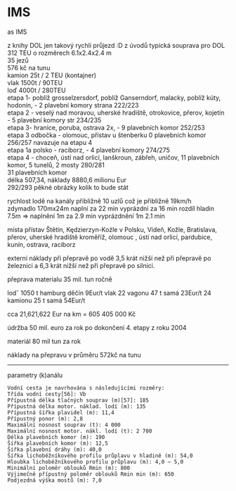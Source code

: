 IMS
===
 as
IMS

z knihy DOL jen takový rychlí průjezd :D
z úvodů typická souprava pro DOL 312 TEU o rozměrech 6.1x2.4x2.4 m        
35 jezů          
576 kč na tunu           
kamion 25t / 2 TEU (kontajner)            
vlak 1500t / 90TEU         
loď 4000t / 280TEU         
etapa 1- poblíž grosselzersdorf, poblíž Ganserndorf, malacky, poblíž kúty, hodonín,  - 2 plavební komory strana 222/223                          
etapa 2 - veselý nad moravou, uherské hradiště, otrokovice, přerov, kojetín - 5 plavební komory str 234/235                             
etapa 3- hranice, poruba, ostrava 2x, - 9 plavebních komor 252/253                                                           
etapa 3 odbočka - olomouc, přístav u štenberku 0 plavebních komor 256/257     navazuje na etapu 4                                             
etapa 1a polsko - raciborz, - 4 plavební komory 274/275                                                                        
etapa 4 - choceň, ústí nad orlicí, lanškroun, zábřeh, uničov, 11 plavebních komor, 5 tunelů, 2 mosty 280/281                      
31 plavebních komor                                                                                                     
délka 507,34, náklady 8880,6 milionu Eur                                                                                     
292/293 pěkné obrázky kolik to bude stát                                                                                       

rychlost lodě na kanály přibližně 10 uzlů což je přibližně 19km/h                                                                 
zdymadlo 170mx24m naplní za 22 min vyprázdní za 16 min  rozdíl hladin 7.5m => naplnění 1m za 2.9 min vyprázdnění 1m 2.1 min



místa přístav Štětín, Kędzierzyn-Koźle v Polsku, Vídeň, Kožle, Bratislava, přerov, uherské hradiště kroměříž, olomouc , ústí nad orlicí, pardubice, kunín, ostrava, raciborz

externí náklady při přepravě po vodě 3,5 krát nižší než při přepravě po železnici a 6,3 krát nižší než při přepravě po silnici.

přeprava materialu 35 mil. tun ročně

lodˇ 1050 t hamburg děčín 9Eur/t
vlak 22 vagonu 47 t samá 23Eur/t
24 kamionu 25 t samá 54Eur/t


cca 21,621,622 Eur na km = 605 405 000 Kč                                                                      

údržba 50 mil. euro za rok po dokončení 4. etapy z roku 2004                                                         

materiál 80 mil tun za rok                                                                              

náklady na přepravu v průměru 572kč na tunu                                                            






--------------------------------------------------
parametry (k)análu

    Vodní cesta je navrhována s následujícími rozměry:
    Třída vodní cesty[56]: Vb
    Přípustná délka tlačných souprav (m)[57]: 185
    Přípustná délka motor. náklad. lodí (m): 135
    Přípustná šířka plavidel (m): 11,4
    Přípustný ponor (m): 2,8
    Maximální nosnost souprav (t): 4 000
    Maximální nosnost motor. nákl. lodí (t): 2 700
    Délka plavebních komor (m): 190
    Šířka plavebních komor (m): 12,5
    Šířka plavební dráhy (m): 40,0
    Šířka lichoběžníkového profilu průplavu v hladině (m): 54,0
    Hloubka lichoběžníkového profilu průplavu (m): 4,0 – 5,0
    Minimální poloměr oblouků Rmin (m): 800
    Výjimečně přípustný poloměr oblouků Rmin min (m): 650
    Podjezdná výška mostů (m): 7,0


